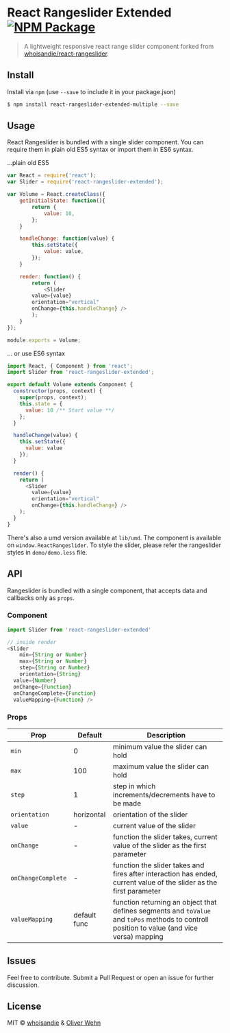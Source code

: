 # React Rangeslider Extended [![NPM Package][npm_img]][npm_site]
> A lightweight responsive react range slider component forked from [whoisandie/react-rangeslider](https://github.com/whoisandie/react-rangeslider).

## Install
Install via `npm` (use `--save` to include it in your package.json)

```bash
$ npm install react-rangeslider-extended-multiple --save
```

## Usage
React Rangeslider is bundled with a single slider component. You can require them in plain old ES5 syntax or import them in ES6 syntax.

...plain old ES5

```js
var React = require('react');
var Slider = require('react-rangeslider-extended');

var Volume = React.createClass({
	getInitialState: function(){
		return {
			value: 10,
		};
	}

	handleChange: function(value) {
		this.setState({
			value: value,
		});
	}

	render: function() {
		return (
			<Slider
        value={value}
        orientation="vertical"
        onChange={this.handleChange} />
		);
	}
});

module.exports = Volume;
```

... or use ES6 syntax

```js
import React, { Component } from 'react';
import Slider from 'react-rangeslider-extended';

export default Volume extends Component {
  constructor(props, context) {
    super(props, context);
    this.state = {
      value: 10 /** Start value **/
    };
  }

  handleChange(value) {
    this.setState({
      value: value
    });
  }

  render() {
    return (
      <Slider
        value={value}
        orientation="vertical"
        onChange={this.handleChange} />
    );
  }
}
```
There's also a umd version available at `lib/umd`. The component is available on `window.ReactRangeslider`. To style the slider, please refer the rangeslider styles in `demo/demo.less` file.

## API
Rangeslider is bundled with a single component, that accepts data and callbacks only as `props`.

### Component

```js
import Slider from 'react-rangeslider-extended'

// inside render
<Slider
	min={String or Number}
	max={String or Number}
	step={String or Number}
	orientation={String}
  value={Number}
  onChange={Function}
  onChangeComplete={Function}
  valueMapping={Function} />
```

### Props

Prop   	 			 			|  Default      |  Description
---------   	 			|  -------      |  -----------
`min`     		 			|  0				   	|  minimum value the slider can hold
`max`    			 			|  100				  |  maximum value the slider can hold
`step` 				 			|  1          	|  step in which increments/decrements have to be made
`orientation`  			|  horizontal   |  orientation of the slider
`value`  			 			|  -            |  current value of the slider
`onChange`  	 			|  -            |  function the slider takes, current value of the slider as the first parameter
`onChangeComplete`	|  -            |  function the slider takes and fires after interaction has ended, current value of the slider as the first parameter
`valueMapping` 			|  default func |  function returning an object that defines segments and `toValue` and `toPos` methods to controll position to value (and vice versa) mapping


## Issues
Feel free to contribute. Submit a Pull Request or open an issue for further discussion.

## License
MIT &copy; [whoisandie](http://whoisandie.com) & [Oliver Wehn](http://oliverwehn.com)

[npm_img]: https://img.shields.io/npm/v/react-rangeslider-extended.svg?style=flat-square
[npm_site]: https://www.npmjs.org/package/react-rangeslider-extended
